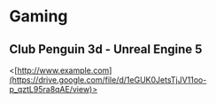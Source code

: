 # Gaming
## Club Penguin 3d - Unreal Engine 5
<[http://www.example.com](https://drive.google.com/file/d/1eGUK0JetsTjJV11oo-p_qztL95ra8qAE/view)>
